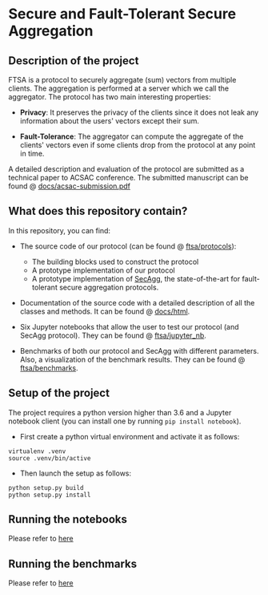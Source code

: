 # Secure and Fault-Tolerant Secure Aggregation


## Description of the project
FTSA is a protocol to securely aggregate (sum) vectors from multiple clients. The aggregation is performed at a server which we call the aggregator.
The protocol has two main interesting properties:

- **Privacy**: It preserves the privacy of the clients since it does not leak any information about the users' vectors except their sum.

- **Fault-Tolerance**: The aggregator can compute the aggregate of the clients' vectors even if some clients drop from the protocol at any point in time. 

A detailed description and evaluation of the protocol are submitted as a technical paper to ACSAC conference. The submitted manuscript can be found @ [docs/acsac-submission.pdf](docs/acsac-submission.pdf)


## What does this repository contain?
In this repository, you can find:

- The source code of our protocol (can be found @ [ftsa/protocols](ftsa/protocols)):
    - The building blocks used to construct the protocol
    - A prototype implementation of our protocol 
    - A prototype implementation of [SecAgg](https://dl.acm.org/doi/10.1145/3133956.3133982), the state-of-the-art for fault-tolerant secure aggregation protocols.

- Documentation of the source code with a detailed description of all the classes and methods. It can be found @ [docs/html](docs/html). 

- Six Jupyter notebooks that allow the user to test our protocol (and SecAgg protocol). 
They can be found @ [ftsa/jupyter_nb](ftsa/jupyter_nb). 

- Benchmarks of both our protocol and SecAgg with different parameters. Also, a visualization of the benchmark results. 
They can be found @ [ftsa/benchmarks](ftsa/benchmarks). 

## Setup of the project
The project requires a python version higher than 3.6 and a Jupyter notebook client (you can install one by running `pip install notebook`).

 
- First create a python virtual environment and activate it as follows:
```
virtualenv .venv
source .venv/bin/active
``` 
- Then launch the setup as follows:
```
python setup.py build
python setup.py install
```

## Running the notebooks
Please refer to [here](ftsa/jupyter_nbs)


## Running the benchmarks
Please refer to [here](ftsa/benchmarks)
